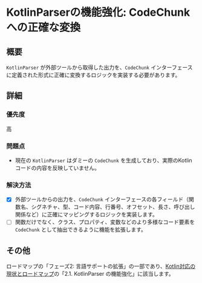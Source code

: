 # KotlinParserの機能強化: CodeChunkへの正確な変換

## 概要

`KotlinParser` が外部ツールから取得した出力を、`CodeChunk` インターフェースに定義された形式に正確に変換するロジックを実装する必要があります。

## 詳細

### 優先度

高

### 問題点

- 現在の `KotlinParser` はダミーの `CodeChunk` を生成しており、実際のKotlinコードの内容を反映していません。

### 解決方法

- [x] 外部ツールからの出力を、`CodeChunk` インターフェースの各フィールド（関数名、シグネチャ、型、コード内容、行番号、オフセット、長さ、呼び出し関係など）に正確にマッピングするロジックを実装します。
- [ ] 関数だけでなく、クラス、プロパティ、変数などのより多様なコード要素を `CodeChunk` として抽出できるように機能を拡張します。

## その他

ロードマップの「フェーズ2: 言語サポートの拡張」の一部であり、[Kotlin対応の現状とロードマップ](doc/kotlin_support.md)の「2.1. KotlinParser の機能強化」に該当します。
